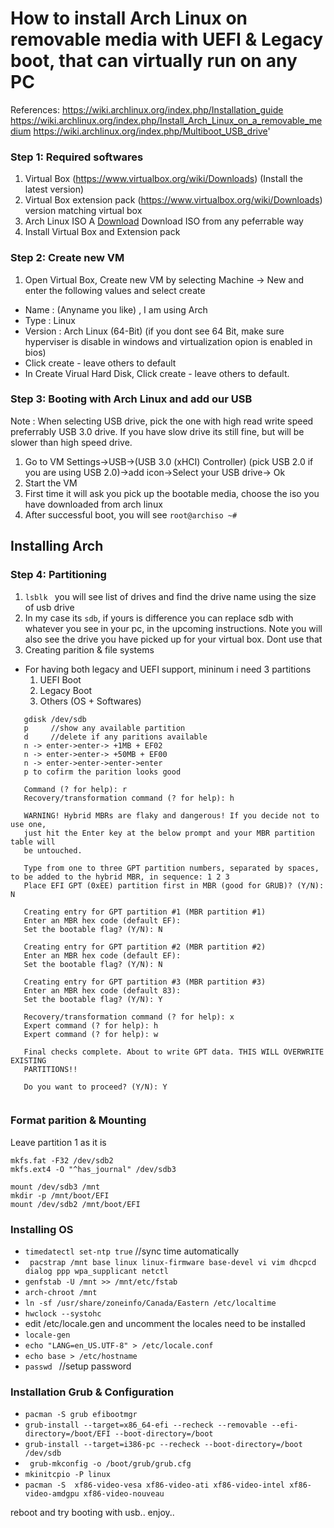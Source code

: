 # How to install Arch Linux on removable media with UEFI & Legacy boot, that can virtually run on any PC
References:
https://wiki.archlinux.org/index.php/Installation_guide
https://wiki.archlinux.org/index.php/Install_Arch_Linux_on_a_removable_medium
https://wiki.archlinux.org/index.php/Multiboot_USB_drive'


### Step 1: Required softwares
1. Virtual Box (https://www.virtualbox.org/wiki/Downloads) (Install the latest version)
2. Virtual Box extension pack (https://www.virtualbox.org/wiki/Downloads) version matching virtual box
3. Arch Linux ISO A [Download](https://www.archlinux.org/download/) Download ISO from any peferrable way
4. Install Virtual Box and Extension pack

### Step 2: Create new VM 
1. Open Virtual Box, Create new VM by selecting Machine -> New and enter the following values and select create
  * Name    : (Anyname you like) , I am using Arch
  * Type    : Linux
  * Version : Arch Linux (64-Bit) (if you dont see 64 Bit, make sure hyperviser is disable in windows and virtualization opion is enabled in bios)
  * Click create - leave others to default
  * In Create Virual Hard Disk, Click create - leave others to default. 
 
### Step 3: Booting with Arch Linux and add our USB
Note : When selecting USB drive, pick the one with high read write speed preferrably USB 3.0 drive. If you have slow drive its still fine, but will be slower than high speed drive.

1. Go to VM Settings->USB->(USB 3.0 (xHCI) Controller) (pick USB 2.0 if you are using USB 2.0)->add icon->Select your USB drive-> Ok 
2. Start the VM
3. First time it will ask you pick up the bootable media, choose the iso you have downloaded from arch linux
4. After successful boot, you will see ``` root@archiso ~# ```

## Installing Arch

### Step 4: Partitioning
1. ```lsblk ``` you will see list of drives and find the drive name using the size of usb drive
2. In my case its ``` sdb ```, if yours is difference you can replace sdb with whatever you see in your pc, in the upcoming instructions. Note you will also see the drive you have picked up for your virtual box. Dont use that
3. Creating parition & file systems
  * For having both legacy and UEFI support, mininum i need 3 partitions
    1. UEFI Boot
    2. Legacy Boot
    3. Others (OS + Softwares)
```
   gdisk /dev/sdb
   p     //show any available partition
   d     //delete if any paritions available
   n -> enter->enter-> +1MB + EF02
   n -> enter->enter-> +50MB + EF00
   n -> enter->enter->enter->enter
   p to cofirm the parition looks good
   
   Command (? for help): r
   Recovery/transformation command (? for help): h

   WARNING! Hybrid MBRs are flaky and dangerous! If you decide not to use one,
   just hit the Enter key at the below prompt and your MBR partition table will
   be untouched.

   Type from one to three GPT partition numbers, separated by spaces, to be added to the hybrid MBR, in sequence: 1 2 3
   Place EFI GPT (0xEE) partition first in MBR (good for GRUB)? (Y/N): N

   Creating entry for GPT partition #1 (MBR partition #1)
   Enter an MBR hex code (default EF): 
   Set the bootable flag? (Y/N): N

   Creating entry for GPT partition #2 (MBR partition #2)
   Enter an MBR hex code (default EF): 
   Set the bootable flag? (Y/N): N

   Creating entry for GPT partition #3 (MBR partition #3)
   Enter an MBR hex code (default 83): 
   Set the bootable flag? (Y/N): Y

   Recovery/transformation command (? for help): x
   Expert command (? for help): h
   Expert command (? for help): w

   Final checks complete. About to write GPT data. THIS WILL OVERWRITE EXISTING
   PARTITIONS!!

   Do you want to proceed? (Y/N): Y
   
```

### Format parition  & Mounting


Leave partition 1 as it is

```
mkfs.fat -F32 /dev/sdb2
mkfs.ext4 -O "^has_journal" /dev/sdb3

mount /dev/sdb3 /mnt
mkdir -p /mnt/boot/EFI
mount /dev/sdb2 /mnt/boot/EFI

```

### Installing OS

 * ``` timedatectl set-ntp true ``` //sync time automatically
 * ``` pacstrap /mnt base linux linux-firmware base-devel vi vim dhcpcd dialog ppp wpa_supplicant netctl```
 * ```genfstab -U /mnt >> /mnt/etc/fstab```
 * ```arch-chroot /mnt```
 * ```ln -sf /usr/share/zoneinfo/Canada/Eastern /etc/localtime```
 * ```hwclock --systohc```
 * edit /etc/locale.gen and uncomment the locales need to be installed
 * ```locale-gen```
 * ```echo "LANG=en_US.UTF-8" > /etc/locale.conf```
 * ```echo base > /etc/hostname```
 * ```passwd ``` //setup password

### Installation Grub & Configuration

 * ``` pacman -S grub efibootmgr ```
 * ``` grub-install --target=x86_64-efi --recheck --removable --efi-directory=/boot/EFI --boot-directory=/boot ```
 * ``` grub-install --target=i386-pc --recheck --boot-directory=/boot /dev/sdb ```
 * ``` grub-mkconfig -o /boot/grub/grub.cfg```
 * ``` mkinitcpio -P linux ```
 * ``` pacman -S  xf86-video-vesa xf86-video-ati xf86-video-intel xf86-video-amdgpu xf86-video-nouveau ```

reboot and try booting with usb.. enjoy..




